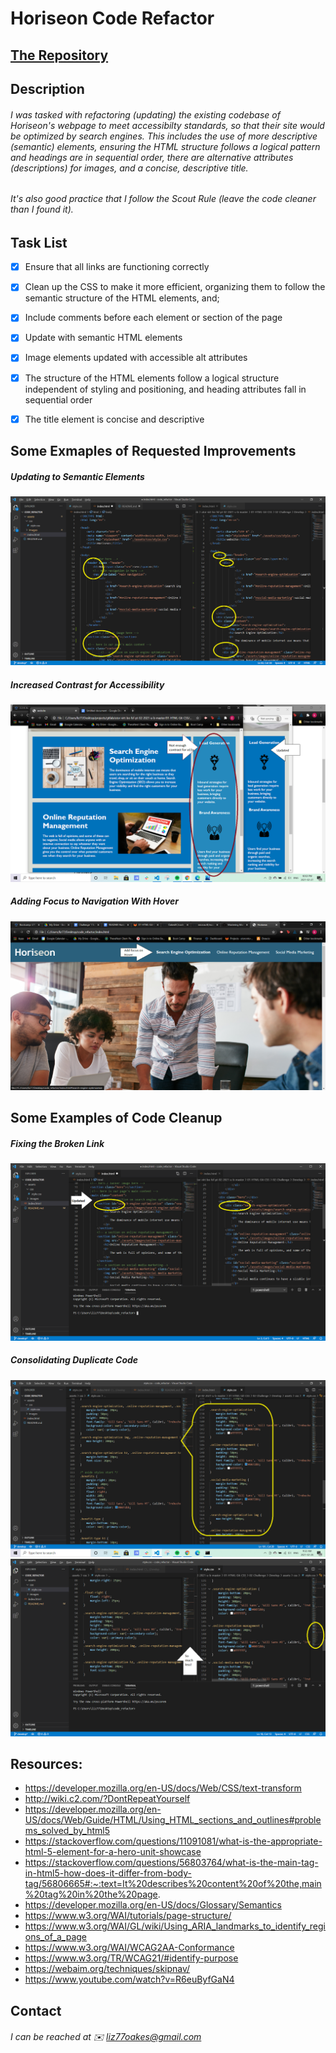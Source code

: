 # Horiseon Code Refactor

## [The Repository](https://oakesec.github.io/code_refactor/)

## Description

###### I was tasked with refactoring (updating) the existing codebase of Horiseon's webpage to meet accessibilty standards, so that their site would be optimized by search engines.  This includes the use of more descriptive (semantic) elements, ensuring the HTML structure follows a logical pattern and headings are in sequential order, there are alternative attributes (descriptions) for images,  and a concise, descriptive title.

###### It's also good practice that I follow the Scout Rule (leave the code cleaner than I found it).


## Task List
* [x] Ensure that all links are functioning correctly
* [x] Clean up the CSS to make it more efficient, organizing them to follow the semantic structure of the HTML elements, and;
* [x] Include comments before each element or section of the page
* [x] Update with semantic HTML elements
* [x] Image elements updated with accessible alt attributes
* [x] The structure of the HTML elements follow a logical structure independent of styling and positioning, and heading attributes fall in sequential order
* [x] The title element is concise and descriptive


## Some Exmaples of Requested Improvements

##### Updating to Semantic Elements
![Updating to Semantic Elements](assets/images/semantic-elements.png)

##### Increased Contrast for Accessibility
![Increase Contrast](assets/images/contrast.png)

##### Adding Focus to Navigation With Hover
![Adding Focus to Nav With Hover](assets/images/nav-focus.png)

## Some Examples of Code Cleanup 

##### Fixing the Broken Link
![Fixing the Broken Link](assets/images/broken-link.png)

##### Consolidating Duplicate Code
![Consolidating Duplicate Code](assets/images/duplicate-code.png)
![Consolidating Duplicate Code](assets/images/duplicate-code-2.png)


## Resources:
* https://developer.mozilla.org/en-US/docs/Web/CSS/text-transform
* http://wiki.c2.com/?DontRepeatYourself
* https://developer.mozilla.org/en-US/docs/Web/Guide/HTML/Using_HTML_sections_and_outlines#problems_solved_by_html5
* https://stackoverflow.com/questions/11091081/what-is-the-appropriate-html-5-element-for-a-hero-unit-showcase
* https://stackoverflow.com/questions/56803764/what-is-the-main-tag-in-html5-how-does-it-differ-from-body-tag/56806665#:~:text=It%20describes%20content%20of%20the,main%20tag%20in%20the%20page.
* https://developer.mozilla.org/en-US/docs/Glossary/Semantics
* https://www.w3.org/WAI/tutorials/page-structure/
* https://www.w3.org/WAI/GL/wiki/Using_ARIA_landmarks_to_identify_regions_of_a_page
* https://www.w3.org/WAI/WCAG2AA-Conformance
* https://www.w3.org/TR/WCAG21/#identify-purpose
* https://webaim.org/techniques/skipnav/
* https://www.youtube.com/watch?v=R6euByfGaN4

## Contact
###### I can be reached at :envelope: liz77oakes@gmail.com

